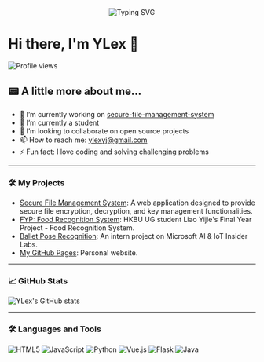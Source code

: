 <div align="center">
  <a>
    <img src="https://readme-typing-svg.demolab.com?font=Fira+Code&pause=1000&width=435&lines=console.log(%22Hello%2C%20World%22);&center=true&size=27" alt="Typing SVG" />
  </a>
</div>


# Hi there, I'm YLex 👋

![Profile views](https://komarev.com/ghpvc/?username=ylexLiao&style=for-the-badge)

## 📟 A little more about me...

- 🔭 I’m currently working on [secure-file-management-system](https://github.com/ylexLiao/secure-file-management-system)
- 🌱 I’m currently a student
- 👯 I’m looking to collaborate on open source projects
- 📫 How to reach me: [ylexyj@gmail.com](mailto:ylexyj@gmail.com)
- ⚡ Fun fact: I love coding and solving challenging problems

---

### 🛠️ My Projects

- [Secure File Management System](https://github.com/ylexLiao/secure-file-management-system): A web application designed to provide secure file encryption, decryption, and key management functionalities.
- [FYP: Food Recognition System](https://github.com/ylexLiao/FYP-Food-Recognition-System): HKBU UG student Liao Yijie's Final Year Project - Food Recognition System.
- [Ballet Pose Recognition](https://github.com/ylexLiao/Ballet_pose_recognition): An intern project on Microsoft AI & IoT Insider Labs.
- [My GitHub Pages](https://ylexLiao.github.io): Personal website.

---

### 📈 GitHub Stats

![YLex's GitHub stats](https://github-readme-stats.vercel.app/api?username=ylexLiao&show_icons=true&theme=radical)

---

### 🛠️ Languages and Tools

![HTML5](https://img.shields.io/badge/HTML5-E34F26?style=for-the-badge&logo=html5&logoColor=white)
![JavaScript](https://img.shields.io/badge/JavaScript-F7DF1E?style=for-the-badge&logo=javascript&logoColor=black)
![Python](https://img.shields.io/badge/Python-3776AB?style=for-the-badge&logo=python&logoColor=white)
![Vue.js](https://img.shields.io/badge/Vue.js-4FC08D?style=for-the-badge&logo=vue.js&logoColor=white)
![Flask](https://img.shields.io/badge/Flask-000000?style=for-the-badge&logo=flask&logoColor=white)
![Java](https://img.shields.io/badge/Java-007396?style=for-the-badge&logo=java&logoColor=white)
